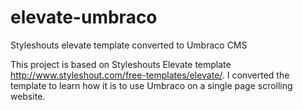 # elevate-umbraco
Styleshouts elevate template converted to Umbraco CMS

This project is based on Styleshouts Elevate template http://www.styleshout.com/free-templates/elevate/. I converted the template to learn how it is to use Umbraco on a single page scrolling website.
